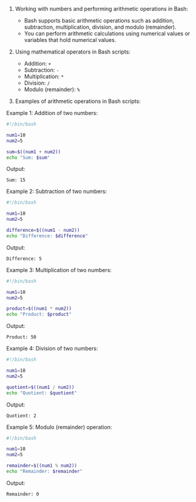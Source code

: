 
1. Working with numbers and performing arithmetic operations in Bash:

   - Bash supports basic arithmetic operations such as addition, subtraction, multiplication, division, and modulo (remainder).
   - You can perform arithmetic calculations using numerical values or variables that hold numerical values.
2. Using mathematical operators in Bash scripts:

   - Addition: `+`
   - Subtraction: `-`
   - Multiplication: `*`
   - Division: `/`
   - Modulo (remainder): `%`
3. Examples of arithmetic operations in Bash scripts:

Example 1: Addition of two numbers:

```bash
#!/bin/bash

num1=10
num2=5

sum=$((num1 + num2))
echo "Sum: $sum"
```

Output:

```
Sum: 15
```

Example 2: Subtraction of two numbers:

```bash
#!/bin/bash

num1=10
num2=5

difference=$((num1 - num2))
echo "Difference: $difference"
```

Output:

```
Difference: 5
```

Example 3: Multiplication of two numbers:

```bash
#!/bin/bash

num1=10
num2=5

product=$((num1 * num2))
echo "Product: $product"
```

Output:

```
Product: 50
```

Example 4: Division of two numbers:

```bash
#!/bin/bash

num1=10
num2=5

quotient=$((num1 / num2))
echo "Quotient: $quotient"
```

Output:

```
Quotient: 2
```

Example 5: Modulo (remainder) operation:

```bash
#!/bin/bash

num1=10
num2=5

remainder=$((num1 % num2))
echo "Remainder: $remainder"
```

Output:

```
Remainder: 0
```
